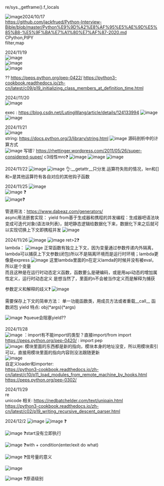 re/sys._getframe().f_locals  

![image](https://github.com/user-attachments/assets/0233aabc-f9e1-4d76-90de-77d276246380)2024/10/17  
https://github.com/jackfrued/Python-Interview-Bible/blob/master/Python%E9%9D%A2%E8%AF%95%E5%AE%9D%E5%85%B8-%E5%9F%BA%E7%A1%80%E7%AF%87-2020.md  
CPython,PIPY  
filter,map  

2024/11/19  
![image](https://github.com/user-attachments/assets/5b53dae0-f7cb-49ac-9aa8-56dd1fe41349)  
![image](https://github.com/user-attachments/assets/09697bf3-1ef9-4c95-8720-9772c23b4f95)  
![image](https://github.com/user-attachments/assets/3856051c-32bc-4455-ba25-b7bdb3117e1a)

?? https://peps.python.org/pep-0422/
https://python3-cookbook.readthedocs.io/zh-cn/latest/c09/p19_initializing_class_members_at_definition_time.html

2024//11/20  
![image](https://github.com/user-attachments/assets/521030e5-27f9-4e23-b245-b7822451aab5)

exec  :
https://blog.csdn.net/LutingWang/article/details/124133994
![image](https://github.com/user-attachments/assets/1910e3ef-0561-41f0-9636-12e336bf26ca)
![image](https://github.com/user-attachments/assets/b3238fce-1901-45cb-8f62-ead0686654f8)


2024/11/21  
![image](https://github.com/user-attachments/assets/2e9a3f49-a999-461a-a025-8117c649e7eb)  
string: https://docs.python.org/3/library/string.html
![image](https://github.com/user-attachments/assets/a7b97bda-b77c-4ca1-aeb4-44d22db80f47) 源码剖析中的计算方式  
![image](https://github.com/user-attachments/assets/e9d7cc87-a71b-49f1-878f-c4189eca9e07)  写错❔
https://rhettinger.wordpress.com/2011/05/26/super-considered-super/  c3线性mro❓
![image](https://github.com/user-attachments/assets/61f94ea3-3ac3-4894-8340-643a09908548)
![image](https://github.com/user-attachments/assets/b9cd0419-f675-47d6-8958-8f75ba4a0a8a)
![image](https://github.com/user-attachments/assets/a7b9ba83-a4d8-4ad6-8807-1a25d22eef22)


2024/11/22
![image](https://github.com/user-attachments/assets/31c34a63-94c7-4754-b3b3-50b6abc0e7fe) 
![image](https://github.com/user-attachments/assets/ccf45782-0412-4dfd-a651-0f89e5f2d4cc)
👌:__getattr__只分发.运算符失败的情况，len和[]和=是其他运算符有各自对应的其他钩子函数

2024/11/25
![image](https://github.com/user-attachments/assets/04060b23-077a-4cf7-a377-1b232ff4cb2e)  
![image](https://github.com/user-attachments/assets/6ee4fcf8-5b11-4be6-bd82-c9a3e0fdca57) ❓  
![image](https://github.com/user-attachments/assets/065cf998-2b15-4239-94c5-26da2a6a9c8c)❓  

管道用法：https://www.dabeaz.com/generators/  
async用法嵌套实现：
yield from基于生成器和携程的并发编程：生成器吧语法块变成可迭代对象(语法块列表)，就吧静态逻辑给数据化下来，数据化下来之后就可以实现切换上下文即携程并发
![image](https://github.com/user-attachments/assets/1af958b4-2acd-485b-9f2d-473c15e596c9)

2024/11/26
![image](https://github.com/user-attachments/assets/22e4ded6-e172-4ea2-bdee-91d4c9125ebb)
![image](https://github.com/user-attachments/assets/9cd2511f-0d75-4215-8baa-8825dd21952e)  ret>2❓  
lambda：
![image](https://github.com/user-attachments/assets/5f265854-5e19-490e-9083-5df4f5bd80d8)  正常函数有独立上下文，因为变量通过参数传递内外隔离，lambda可以捕获上下文参数(闭包)所以不是隔离环境而是运行时环境；lambda更像是express
![image](https://github.com/user-attachments/assets/ffed9616-3270-44e8-b774-22b6d35d800c)  这里lambda里面的n在定义lamda的时候并没有被eval，所以是个变量  
而且这种是在运行时动态定义函数，函数要么是硬编码，或是用api动态的增加属性定义，运行时动态定义 是想当然了，里面的n不会被当作定义而是解释为捕获

参数定义和解释的歧义❓
![image](https://github.com/user-attachments/assets/e85241c5-8574-4849-a3af-e297596dd9cc)

需要保存上下文的简单方法：
单一功能函数类，用成员方法或者重载__call__
函数闭包
yield
特点: obj(*args)(*args)

![image](https://github.com/user-attachments/assets/42a800bc-9e76-412c-a938-6ddf5abf8525)  ❓queue会阻塞yield??


2024/11/28  
![image](https://github.com/user-attachments/assets/f42dc004-1176-4ca4-8856-84cd411742fa)  ：import有不能import的类型？直接import/from import
https://peps.python.org/pep-0420/  : import pep  
![image](https://github.com/user-attachments/assets/64636889-4ab5-440f-9394-e0d16b94a927): 模块里面的东西都是新的指向，模块本身的地址没变，所以用模块索引可以，直接用模块里面的指向内容则没法跟随更新  
![image](https://github.com/user-attachments/assets/fc08fa93-2a1a-401e-880a-3c456e4d2a3d)  
自定义loader和importer:  
https://python3-cookbook.readthedocs.io/zh-cn/latest/c10/p11_load_modules_from_remote_machine_by_hooks.html
https://peps.python.org/pep-0302/

  
2024/11/29   
re  
unicode 相关:  https://nedbatchelder.com/text/unipain.html    
https://python3-cookbook.readthedocs.io/zh-cn/latest/c02/p19_writing_recursive_descent_parser.html  

2024/12/2
![image](https://github.com/user-attachments/assets/bb5850af-98a3-4503-aa16-52ed6ee73a4a)
![image](https://github.com/user-attachments/assets/b563393f-1b76-4e2f-a17e-458ff518ee56)  ❓

![image](https://github.com/user-attachments/assets/2b0545d2-95fd-4daf-bc33-af10bc70a3be)  ❓start没有立即执行

![image](https://github.com/user-attachments/assets/b3a5b1ee-e0c9-442f-bcaa-674e79648788)   ❓with + condition(enter/exit do what)

![image](https://github.com/user-attachments/assets/be011162-d3db-43b8-b423-23576b5e038f)  ❓信号量的意义

![image](https://github.com/user-attachments/assets/76d54914-f164-44b0-ad73-85edf7c8c4b8)

![image](https://github.com/user-attachments/assets/9cbe11a5-a9f2-4f04-be87-a5b7fd5c7951)  ❓原语级别


